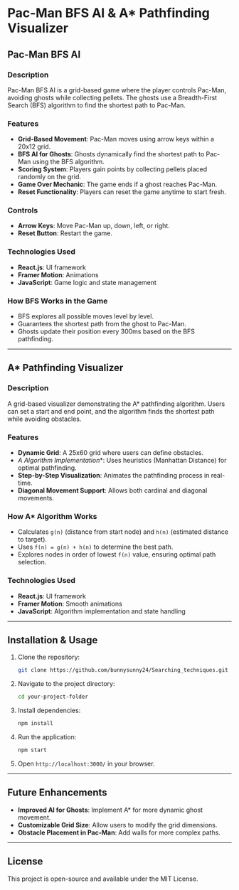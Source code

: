 # Pac-Man BFS AI & A* Pathfinding Visualizer

## Pac-Man BFS AI

### Description
Pac-Man BFS AI is a grid-based game where the player controls Pac-Man, avoiding ghosts while collecting pellets. The ghosts use a Breadth-First Search (BFS) algorithm to find the shortest path to Pac-Man.

### Features
- **Grid-Based Movement**: Pac-Man moves using arrow keys within a 20x12 grid.
- **BFS AI for Ghosts**: Ghosts dynamically find the shortest path to Pac-Man using the BFS algorithm.
- **Scoring System**: Players gain points by collecting pellets placed randomly on the grid.
- **Game Over Mechanic**: The game ends if a ghost reaches Pac-Man.
- **Reset Functionality**: Players can reset the game anytime to start fresh.

### Controls
- **Arrow Keys**: Move Pac-Man up, down, left, or right.
- **Reset Button**: Restart the game.

### Technologies Used
- **React.js**: UI framework
- **Framer Motion**: Animations
- **JavaScript**: Game logic and state management

### How BFS Works in the Game
- BFS explores all possible moves level by level.
- Guarantees the shortest path from the ghost to Pac-Man.
- Ghosts update their position every 300ms based on the BFS pathfinding.

---

## A* Pathfinding Visualizer

### Description
A grid-based visualizer demonstrating the A* pathfinding algorithm. Users can set a start and end point, and the algorithm finds the shortest path while avoiding obstacles.

### Features
- **Dynamic Grid**: A 25x60 grid where users can define obstacles.
- **A* Algorithm Implementation**: Uses heuristics (Manhattan Distance) for optimal pathfinding.
- **Step-by-Step Visualization**: Animates the pathfinding process in real-time.
- **Diagonal Movement Support**: Allows both cardinal and diagonal movements.

### How A* Algorithm Works
- Calculates `g(n)` (distance from start node) and `h(n)` (estimated distance to target).
- Uses `f(n) = g(n) + h(n)` to determine the best path.
- Explores nodes in order of lowest `f(n)` value, ensuring optimal path selection.

### Technologies Used
- **React.js**: UI framework
- **Framer Motion**: Smooth animations
- **JavaScript**: Algorithm implementation and state handling

---

## Installation & Usage
1. Clone the repository:
   ```sh
   git clone https://github.com/bunnysunny24/Searching_techniques.git
   ```
2. Navigate to the project directory:
   ```sh
   cd your-project-folder
   ```
3. Install dependencies:
   ```sh
   npm install
   ```
4. Run the application:
   ```sh
   npm start
   ```
5. Open `http://localhost:3000/` in your browser.

---

## Future Enhancements
- **Improved AI for Ghosts**: Implement A* for more dynamic ghost movement.
- **Customizable Grid Size**: Allow users to modify the grid dimensions.
- **Obstacle Placement in Pac-Man**: Add walls for more complex paths.

---

## License
This project is open-source and available under the MIT License.

